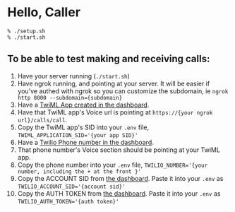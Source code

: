# Hello, Caller

```shell
% ./setup.sh
% ./start.sh
```

## To be able to test making and receiving calls:
1. Have your server running (`./start.sh`)
2. Have ngrok running, and pointing at your server. It will be easier if you've authed with ngrok so you can customize the subdomain, ie `ngrok http 8000 --subdomain={subdomain}`
3. Have a [TwiML App created in the dashboard](https://www.twilio.com/console/voice/twiml/apps).
4. Have that TwiML app's Voice url is pointing at `https://{your ngrok url}/calls/call`.
6. Copy the TwiML app's SID into your `.env` file, `TWIML_APPLICATION_SID='{your app SID}'`
5. Have a [Twilio Phone number in the dashboard](https://www.twilio.com/console/phone-numbers/incoming).
7. That phone number's Voice section should be pointing at your TwiML app.
8. Copy the phone number into your `.env` file, `TWILIO_NUMBER='{your number, including the + at the front }'`
9. Copy the ACCOUNT SID from [the dashboard](https://www.twilio.com/console). Paste it into your `.env` as `TWILIO_ACCOUNT_SID='{account sid}'`
10. Copy the AUTH TOKEN from [the dashboard](https://www.twilio.com/console). Paste it into your `.env` as `TWILIO_AUTH_TOKEN='{auth token}'`
